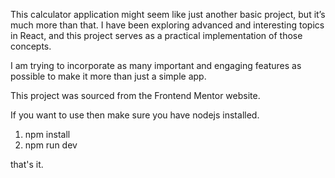 This calculator application might seem like just another basic project, but it’s much more than that. I have been exploring advanced and interesting topics in React, and this project serves as a practical implementation of those concepts.  

I am trying to incorporate as many important and engaging features as possible to make it more than just a simple app.  

This project was sourced from the Frontend Mentor website.

If you want to use then make sure you have nodejs installed.
1. npm install
2. npm run dev

that's it.
